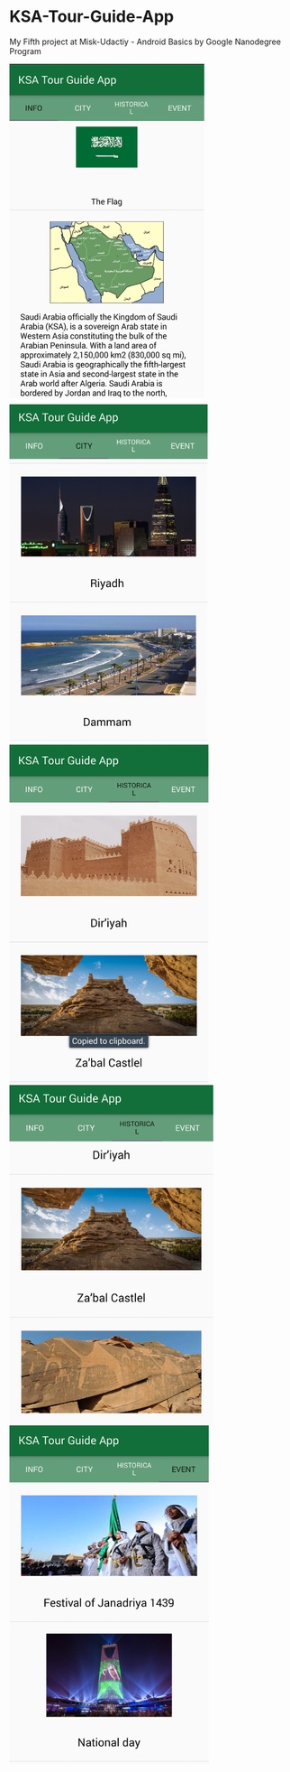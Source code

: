 # KSA-Tour-Guide-App

My Fifth project at Misk-Udactiy - Android Basics by Google Nanodegree Program

<img src="https://github.com/Muneera-Salah/KSA-Tour-Guide-App/blob/master/screenshot/1.png" height="600">

<img src="https://github.com/Muneera-Salah/KSA-Tour-Guide-App/blob/master/screenshot/2.png" height="600">

<img src="https://github.com/Muneera-Salah/KSA-Tour-Guide-App/blob/master/screenshot/3.png" height="600">

<img src="https://github.com/Muneera-Salah/KSA-Tour-Guide-App/blob/master/screenshot/4.png" height="600">

<img src="https://github.com/Muneera-Salah/KSA-Tour-Guide-App/blob/master/screenshot/5.png" height="600">
